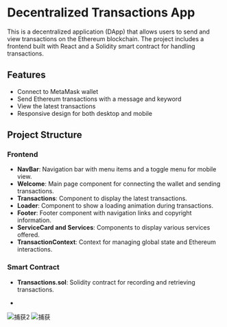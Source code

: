 # Decentralized Transactions App

This is a decentralized application (DApp) that allows users to send and view transactions on the Ethereum blockchain. The project includes a frontend built with React and a Solidity smart contract for handling transactions.

## Features

- Connect to MetaMask wallet
- Send Ethereum transactions with a message and keyword
- View the latest transactions
- Responsive design for both desktop and mobile

## Project Structure

### Frontend

- **NavBar**: Navigation bar with menu items and a toggle menu for mobile view.
- **Welcome**: Main page component for connecting the wallet and sending transactions.
- **Transactions**: Component to display the latest transactions.
- **Loader**: Component to show a loading animation during transactions.
- **Footer**: Footer component with navigation links and copyright information.
- **ServiceCard and Services**: Components to display various services offered.
- **TransactionContext**: Context for managing global state and Ethereum interactions.

### Smart Contract

- **Transactions.sol**: Solidity contract for recording and retrieving transactions.

- 
![捕获2](https://github.com/luobaiYoRHa/ETH_transaction_system/assets/157203602/00f90932-7c3c-4de0-bf89-b254846c2210)
![捕获](https://github.com/luobaiYoRHa/ETH_transaction_system/assets/157203602/3c970ce7-649d-48bc-8b31-1d796500717c)
